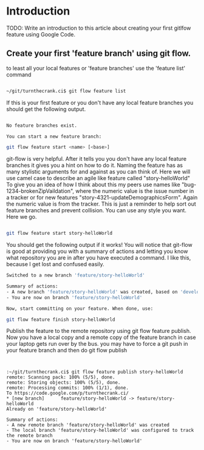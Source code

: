# Introduction #

TODO: Write an introduction to this article about creating your first gitlfow feature using Google Code.

## Create your first 'feature branch' using git flow. ##

to least all your local features or 'feature branches' use the 'feature list' command
```bash

~/git/turnthecrank.ci$ git flow feature list
```

If this is your first feature or you don't have any local feature branches you should get the following output.
```bash

No feature branches exist.

You can start a new feature branch:

git flow feature start <name> [<base>]


```

git-flow is very helpful. After it tells you you don't have any local feature branches it gives you a hint on how to do it. Naming the feature has as many stylistic arguments for and against as you can think of. Here we will use camel case to describe an agile like feature called "story-helloWorld" To give you an idea of how I think about this my peers use names like "bug-1234-brokenZipVaildation", where the numeric value is the issue number in a tracker or for new features "story-4321-updateDemographicsForm". Again the numeric value is from the tracker. This is just a reminder to help sort out feature branches and prevent collision. You can use any style you want. Here we go.
```bash

git flow feature start story-helloWorld
```

You should get the following output if it works! You will notice that git-flow is good at providing you with a summary of actions and letting you know what repository you are in after you have executed a command. I like this, because I get lost and confused easily.
```bash
Switched to a new branch 'feature/story-helloWorld'

Summary of actions:
- A new branch 'feature/story-helloWorld' was created, based on 'develop'
- You are now on branch 'feature/story-helloWorld'

Now, start committing on your feature. When done, use:

git flow feature finish story-helloWorld

```

Publish the feature to the remote repository using git flow feature publish. Now you have a local copy and a remote copy of the feature branch in case your laptop gets run over by the bus. you may have to force a git push in your feature branch and then do git flow publish
```


:~/git/turnthecrank.ci$ git flow feature publish story-helloWorld
remote: Scanning pack: 100% (5/5), done.
remote: Storing objects: 100% (5/5), done.
remote: Processing commits: 100% (1/1), done.
To https://code.google.com/p/turnthecrank.ci/
* [new branch]      feature/story-helloWorld -> feature/story-helloWorld
Already on 'feature/story-helloWorld'

Summary of actions:
- A new remote branch 'feature/story-helloWorld' was created
- The local branch 'feature/story-helloWorld' was configured to track the remote branch
- You are now on branch 'feature/story-helloWorld'


```